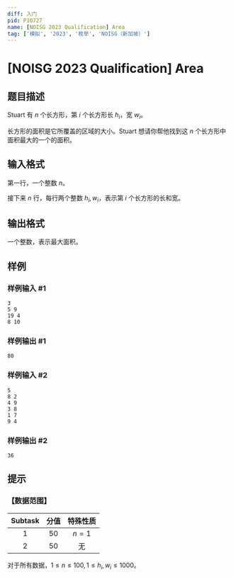 ```yaml
---
diff: 入门
pid: P10727
name: [NOISG 2023 Qualification] Area
tag: ['模拟', '2023', '枚举', 'NOISG（新加坡）']
---
```

# [NOISG 2023 Qualification] Area
## 题目描述

Stuart 有 $n$ 个长方形，第 $i$ 个长方形长 $h_i$，宽 $w_i$。

长方形的面积是它所覆盖的区域的大小。Stuart 想请你帮他找到这 $n$ 个长方形中面积最大的一个的面积。
## 输入格式

第一行，一个整数 $n$。

接下来 $n$ 行，每行两个整数 $h_i,w_i$，表示第 $i$ 个长方形的长和宽。
## 输出格式

一个整数，表示最大面积。
## 样例

### 样例输入 #1
```
3
5 9
19 4
8 10
```
### 样例输出 #1
```
80
```
### 样例输入 #2
```
5
8 2
4 9
3 8
1 7
9 4

```
### 样例输出 #2
```
36
```
## 提示

### 【数据范围】

|$\text{Subtask}$|分值|特殊性质|
|:-:|:-:|:-:|
|$1$|$50$|$n=1$|
|$2$|$50$|无|

对于所有数据，$1\le n\le100,1\le h_i,w_i\le1000$。
